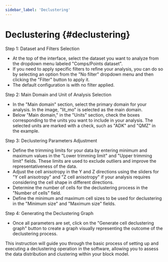 ```yaml
---
sidebar_label: 'Declustering'
---
```


# **Declustering** {#declustering}

Step 1: Dataset and Filters Selection

* At the top of the interface, select the dataset you want to analyze from the dropdown menu labeled "Comps/Points dataset".  
* If you need to apply specific filters to refine your analysis, you can do so by selecting an option from the "No filter" dropdown menu and then clicking the "Filter" button to apply it.  
* The default configuration is with no filter applied.

Step 2: Main Domain and Unit of Analysis Selection

* In the "Main domain" section, select the primary domain for your analysis. In the image, "lit\_mo" is selected as the main domain.  
* Below "Main domain," in the "Units" section, check the boxes corresponding to the units you want to include in your analysis. The selected units are marked with a check, such as "ADK" and "QMZ" in the example.

Step 3: Declustering Parameters Adjustment

* Define the trimming limits for your data by entering minimum and maximum values in the "Lower trimming limit" and "Upper trimming limit" fields. These limits are used to exclude outliers and improve the representativeness of the data.  
* Adjust the cell anisotropy in the Y and Z directions using the sliders for "Y cell anisotropy" and "Z cell anisotropy" if your analysis requires considering the cell shape in different directions.  
* Determine the number of cells for the declustering process in the "Number of cells" field.  
* Define the minimum and maximum cell sizes to be used for declustering in the "Minimum size" and "Maximum size" fields.

Step 4: Generating the Declustering Graph

* Once all parameters are set, click on the "Generate cell declustering graph" button to create a graph visually representing the outcome of the declustering process.

This instruction will guide you through the basic process of setting up and executing a declustering operation in the software, allowing you to assess the data distribution and clustering within your block model.
